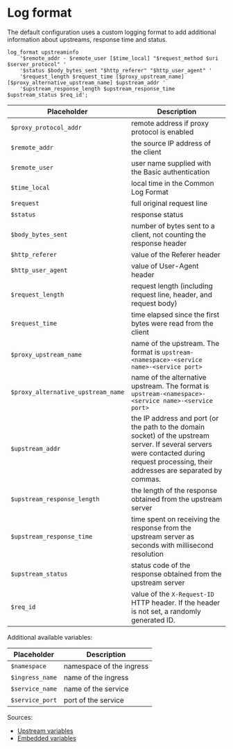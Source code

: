 # Log format

The default configuration uses a custom logging format to add additional information about upstreams, response time and status.

```
log_format upstreaminfo
    '$remote_addr - $remote_user [$time_local] "$request_method $uri $server_protocol" '
    '$status $body_bytes_sent "$http_referer" "$http_user_agent" '
    '$request_length $request_time [$proxy_upstream_name] [$proxy_alternative_upstream_name] $upstream_addr '
    '$upstream_response_length $upstream_response_time $upstream_status $req_id';
```

| Placeholder | Description |
|-------------|-------------|
| `$proxy_protocol_addr` | remote address if proxy protocol is enabled |
| `$remote_addr` | the source IP address of the client |
| `$remote_user` | user name supplied with the Basic authentication |
| `$time_local` | local time in the Common Log Format |
| `$request` | full original request line |
| `$status` | response status |
| `$body_bytes_sent` | number of bytes sent to a client, not counting the response header |
| `$http_referer` | value of the Referer header |
| `$http_user_agent` | value of User-Agent header |
| `$request_length` | request length (including request line, header, and request body) |
| `$request_time` | time elapsed since the first bytes were read from the client |
| `$proxy_upstream_name` | name of the upstream. The format is `upstream-<namespace>-<service name>-<service port>` |
| `$proxy_alternative_upstream_name` | name of the alternative upstream. The format is `upstream-<namespace>-<service name>-<service port>` |
| `$upstream_addr` | the IP address and port (or the path to the domain socket) of the upstream server. If several servers were contacted during request processing, their addresses are separated by commas. |
| `$upstream_response_length` | the length of the response obtained from the upstream server |
| `$upstream_response_time` | time spent on receiving the response from the upstream server as seconds with millisecond resolution |
| `$upstream_status` | status code of the response obtained from the upstream server |
| `$req_id` | value of the `X-Request-ID` HTTP header. If the header is not set, a randomly generated ID. |

Additional available variables:

| Placeholder | Description |
|-------------|-------------|
| `$namespace` |  namespace of the ingress |
| `$ingress_name` | name of the ingress |
| `$service_name` | name of the service |
| `$service_port` | port of the service |


Sources:

- [Upstream variables](https://nginx.org/en/docs/http/ngx_http_upstream_module.html#variables)
- [Embedded variables](https://nginx.org/en/docs/http/ngx_http_core_module.html#variables)